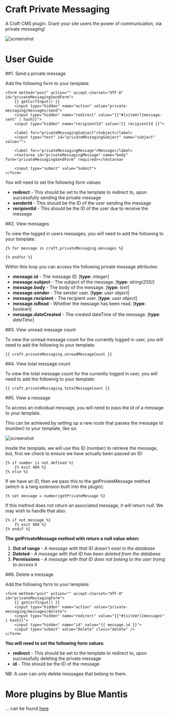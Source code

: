 # Craft Private Messaging
A Craft CMS plugin. Grant your site users the power of communication, via private messaging!

![screenshot](http://i.imgur.com/QPGKwOi.png)

# User Guide

##1. Send a private message

Add the following form to your template:

```twig
<form method="post" action="" accept-charset="UTF-8" id="privateMessagingSendForm">
    {{ getCsrfInput() }}
    <input type="hidden" name="action" value="private-messaging/messages/send">
    <input type="hidden" name="redirect" value="{{"#{siteUrl}message-sent" | hash}}">
    <input type="hidden" name="recipientId" value="{{ recipientId }}">

    <label for="privateMessagingSubject">Subject</label>
    <input type="text" id="privateMessagingSubject" name="subject" value="">

    <label for="privateMessagingMessage">Message</label>
    <textarea id="privateMessagingMessage" name="body" form="privateMessagingSendForm" required></textarea>

    <input type="submit" value="Submit">
</form>
```

You will need to set the following form values:

 * **redirect** - This should be set to the template to redirect to, upon successfully sending the private message
 * **senderId** - This should be the ID of the user sending the message
 * **recipientId** - This should be the ID of the user due to receive the message

##2. View messages

To view the logged in users messages, you will need to add the following to your template:

```twig
{% for message in craft.privateMessaging.messages %}

{% endfor %}
```

Within this loop you can access the following private message attributes:

* **message.id** - The message ID. [**type**: *integer*]
* **message.subject** - The subject of the message. [**type**: *string(255)*]
* **message.body** - The body of the message. [**type**: *text*]
* **message.sender** - The sender user. [**type**: *user object*]
* **message.recipient** - The recipient user. [**type**: *user object*]
* **message.isRead** - Whether the message has been read. [**type**: *boolean*]
* **message.dateCreated** - The created dateTime of the message. [**type**: *dateTime*]

##3. View unread message count

To view the unread message count for the currently logged in user, you will need to add the following to your template:

```twig
{{ craft.privateMessaging.unreadMessageCount }}
```

##4. View total message count

To view the total message count for the currently logged in user, you will need to add the following to your template:

```twig
{{ craft.privateMessaging.totalMessageCount }}
```

##5. View a message

To access an individual message, you will need to pass the id of a message to your template.

This can be achieved by setting up a new route that passes the message id (number) to your template, like so:

![screenshot](http://i.imgur.com/ap8YAMJ.png)

Inside the template, we will use this ID (number) to retrieve the message, but, first we check to ensure we have actually been passed an ID:

```twig
{% if number is not defined %}
    {% exit 404 %}
{% else %}
```

If we have an ID, then we pass this to the getPrivateMessage method (which is a twig extension built into the plugin):

```twig
{% set message = number|getPrivateMessage %}
```

If this method does not return an associated message, it will return null. We may wish to handle that also:

```twig
{% if not message %}
    {% exit 404 %}
{% endif %}
```

**The getPrivateMessage method with return a null value when:**

1. **Out of range** - *A message with that ID doesn't exist in the database*
2. **Deleted** - *A message with that ID has been deleted from the database*
3. **Permissions** - *A message with that ID does not belong to the user trying to access it*

##6. Delete a message

Add the following form to your template:

```twig
<form method="post" action="" accept-charset="UTF-8" id="privateMessagingForm">
    {{ getCsrfInput() }}
    <input type="hidden" name="action" value="private-messaging/messages/delete">
    <input type="hidden" name="redirect" value="{{"#{siteUrl}messages" | hash}}">
    <input type="hidden" name="id" value="{{ message.id }}">
    <input type="submit" value="Delete" class="delete" />
</form>
```

**You will need to set the following form values:**

* **redirect** - This should be set to the template to redirect to, upon successfully deleting the private message
* **id** - This should be the ID of the message

NB: A user can only delete messages that belong to them.

# More plugins by Blue Mantis

... can be found [here](http://plugins.bluemantis.com/)
